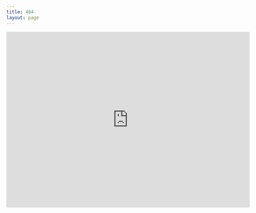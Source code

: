 ```yaml
---
title: 404
layout: page
---
```


<iframe scrolling='no' frameborder='0' src='http://yibo.iyiyun.com/js/yibo404/key/1' width='640' height='462' style='display:block;'></iframe>
